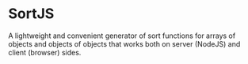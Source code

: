 SortJS
======

A lightweight and convenient generator of sort functions for
arrays of objects and objects of objects that works both on
server (NodeJS) and client (browser) sides.